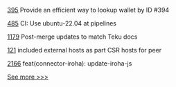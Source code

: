 
[395](https://github.com/hyperledger-labs/fabric-token-sdk/pull/395) Provide an efficient way to lookup wallet by ID #394

[485](https://github.com/hyperledger/fabric-gateway/pull/485) CI: Use ubuntu-22.04 at pipelines

[1179](https://github.com/hyperledger/besu-docs/pull/1179) Post-merge updates to match Teku docs

[121](https://github.com/hyperledger-labs/hlf-operator/pull/121) included external hosts as part CSR hosts for peer

[2166](https://github.com/hyperledger/cactus/pull/2166) feat(connector-iroha): update-iroha-js


[See more >>>](https://start-here.hyperledger.org/pull-requests)
